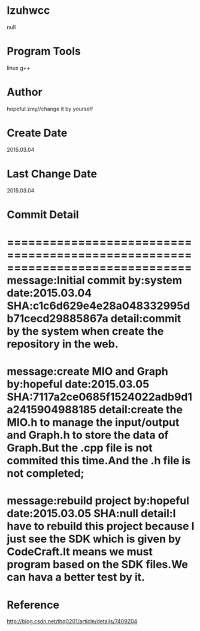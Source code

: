 # lzuhwcc
null
# Program Tools
linux g++
# Author
hopeful zmy//change it by yourself
# Create Date
2015.03.04
# Last Change Date
2015.03.04
# Commit Detail
==============================================================================
message:Initial commit
by:system
date:2015.03.04
SHA:c1c6d629e4e28a048332995db71cecd29885867a
detail:commit by the system when create the repository in the web.
==============================================================================
message:create MIO and Graph
by:hopeful
date:2015.03.05
SHA:7117a2ce0685f1524022adb9d1a2415904988185
detail:create the MIO.h to manage the input/output and Graph.h to store the data of Graph.But the .cpp file is not commited this time.And the .h file is not completed;
==============================================================================
message:rebuild project
by:hopeful
date:2015.03.05
SHA:null
detail:I have to rebuild this project because I just see the SDK which is given by CodeCraft.It means we must program based on the SDK files.We can hava a better test by it.
==============================================================================
# Reference
http://blog.csdn.net/thq0201/article/details/7409204

